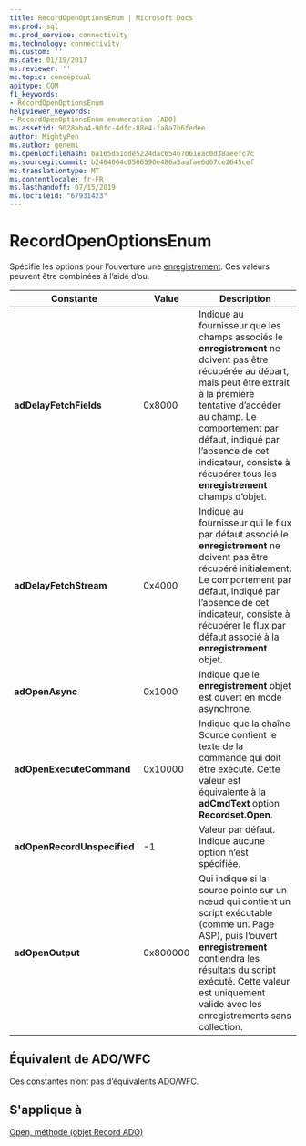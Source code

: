 ```yaml
---
title: RecordOpenOptionsEnum | Microsoft Docs
ms.prod: sql
ms.prod_service: connectivity
ms.technology: connectivity
ms.custom: ''
ms.date: 01/19/2017
ms.reviewer: ''
ms.topic: conceptual
apitype: COM
f1_keywords:
- RecordOpenOptionsEnum
helpviewer_keywords:
- RecordOpenOptionsEnum enumeration [ADO]
ms.assetid: 9028aba4-90fc-4dfc-88e4-fa8a7b6fedee
author: MightyPen
ms.author: genemi
ms.openlocfilehash: ba165d51dde5224dac65467061eac0d38aeefc7c
ms.sourcegitcommit: b2464064c0566590e486a3aafae6d67ce2645cef
ms.translationtype: MT
ms.contentlocale: fr-FR
ms.lasthandoff: 07/15/2019
ms.locfileid: "67931423"
---
```

# <a name="recordopenoptionsenum"></a>RecordOpenOptionsEnum
Spécifie les options pour l’ouverture une [enregistrement](../../../ado/reference/ado-api/record-object-ado.md). Ces valeurs peuvent être combinées à l’aide d’ou.  
  
|Constante|Value|Description|  
|--------------|-----------|-----------------|  
|**adDelayFetchFields**|0x8000|Indique au fournisseur que les champs associés le **enregistrement** ne doivent pas être récupérée au départ, mais peut être extrait à la première tentative d’accéder au champ. Le comportement par défaut, indiqué par l’absence de cet indicateur, consiste à récupérer tous les **enregistrement** champs d’objet.|  
|**adDelayFetchStream**|0x4000|Indique au fournisseur qui le flux par défaut associé le **enregistrement** ne doivent pas être récupéré initialement. Le comportement par défaut, indiqué par l’absence de cet indicateur, consiste à récupérer le flux par défaut associé à la **enregistrement** objet.|  
|**adOpenAsync**|0x1000|Indique que le **enregistrement** objet est ouvert en mode asynchrone.|  
|**adOpenExecuteCommand**|0x10000|Indique que la chaîne Source contient le texte de la commande qui doit être exécuté. Cette valeur est équivalente à la **adCmdText** option **Recordset.Open**.|  
|**adOpenRecordUnspecified**|-1|Valeur par défaut. Indique aucune option n’est spécifiée.|  
|**adOpenOutput**|0x800000|Qui indique si la source pointe sur un nœud qui contient un script exécutable (comme un. Page ASP), puis l’ouvert **enregistrement** contiendra les résultats du script exécuté. Cette valeur est uniquement valide avec les enregistrements sans collection.|  
  
## <a name="adowfc-equivalent"></a>Équivalent de ADO/WFC  
 Ces constantes n’ont pas d’équivalents ADO/WFC.  
  
## <a name="applies-to"></a>S'applique à  
 [Open, méthode (objet Record ADO)](../../../ado/reference/ado-api/open-method-ado-record.md)
